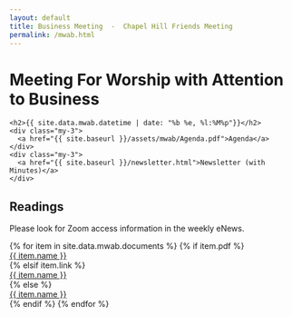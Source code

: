 ```yaml
---
layout: default
title: Business Meeting  -  Chapel Hill Friends Meeting
permalink: /mwab.html
---
```

<div class="row">
  <div class="col">
    <h1 style="">Meeting For Worship with Attention to Business</h1>
  </div>
</div>

<div class="row">
  <div class="col-md-3">

    <h2>{{ site.data.mwab.datetime | date: "%b %e, %l:%M%p"}}</h2>
    <div class="my-3">
      <a href="{{ site.baseurl }}/assets/mwab/Agenda.pdf">Agenda</a>
    </div>
    <div class="my-3">
      <a href="{{ site.baseurl }}/newsletter.html">Newsletter (with Minutes)</a>
    </div>
  </div>
  <div class="col-md-9 px-md-0">
    <h2>Readings</h2>
    <p>Please look for Zoom access information in the weekly eNews.</p>
    {% for item in site.data.mwab.documents %}
      {% if item.pdf %}
        <div class="my-3"><a href="{{ site.baseurl }}/assets/mwab/{{ item.pdf }}">{{ item.name }}</a></div>
      {% elsif item.link %}
        <div class="my-3"><a href="{{ item.link }}">{{ item.name }}</a></div>
      {% else %}
        <div class="my-3"><a href="#">{{ item.name }}</a></div>
      {% endif %}
    {% endfor %}

  </div>
</div>
